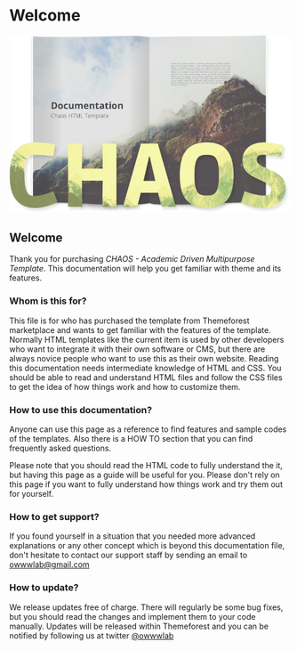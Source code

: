 # Welcome

![cover](.gitbook/assets/cover.jpg)

## Welcome

Thank you for purchasing _CHAOS - Academic Driven Multipurpose Template_. This documentation will help you get familiar with theme and its features.

### Whom is this for?

This file is for who has purchased the template from Themeforest marketplace and wants to get familiar with the features of the template. Normally HTML templates like the current item is used by other developers who want to integrate it with their own software or CMS, but there are always novice people who want to use this as their own website. Reading this documentation needs intermediate knowledge of HTML and CSS. You should be able to read and understand HTML files and follow the CSS files to get the idea of how things work and how to customize them.

### How to use this documentation?

Anyone can use this page as a reference to find features and sample codes of the templates. Also there is a HOW TO section that you can find frequently asked questions.

Please note that you should read the HTML code to fully understand the it, but having this page as a guide will be useful for you. Please don't rely on this page if you want to fully understand how things work and try them out for yourself.

### How to get support?

If you found yourself in a situation that you needed more advanced explanations or any other concept which is beyond this documentation file, don't hesitate to contact our support staff by sending an email to [owwwlab@gmail.com](mailto:owwwlab@gmail.com)

### How to update?

We release updates free of charge. There will regularly be some bug fixes, but you should read the changes and implement them to your code manually. Updates will be released within Themeforest and you can be notified by following us at twitter [@owwwlab](https://twitter.com/owwwlab)

